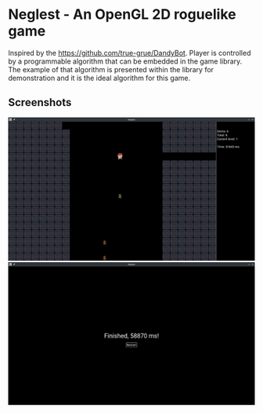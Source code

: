 
# Neglest - An OpenGL 2D roguelike game

Inspired by the https://github.com/true-grue/DandyBot. 
Player is controlled by a programmable algorithm that can be 
embedded in the game library. The example of that algorithm 
is presented within the library for demonstration and it is 
the ideal algorithm for this game.

## Screenshots

![](screenshots/a.png)
![](screenshots/b.png)
